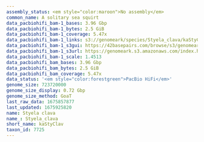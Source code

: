 ```yaml
---
assembly_status: <em style="color:maroon">No assembly</em>
common_name: A solitary sea squirt
data_pacbiohifi_bam-1_bases: 3.96 Gbp
data_pacbiohifi_bam-1_bytes: 2.5 GiB
data_pacbiohifi_bam-1_coverage: 5.47x
data_pacbiohifi_bam-1_links: s3://genomeark/species/Styela_clava/kaStyClav1/genomic_data/pacbio_hifi/<br>
data_pacbiohifi_bam-1_s3gui: https://42basepairs.com/browse/s3/genomeark/species/Styela_clava/kaStyClav1/genomic_data/pacbio_hifi/
data_pacbiohifi_bam-1_s3url: https://genomeark.s3.amazonaws.com/index.html?prefix=species/Styela_clava/kaStyClav1/genomic_data/pacbio_hifi/
data_pacbiohifi_bam-1_scale: 1.4513
data_pacbiohifi_bam_bases: 3.96 Gbp
data_pacbiohifi_bam_bytes: 2.5 GiB
data_pacbiohifi_bam_coverage: 5.47x
data_status: '<em style="color:forestgreen">PacBio HiFi</em>'
genome_size: 723720000
genome_size_display: 0.72 Gbp
genome_size_method: GoaT
last_raw_data: 1675857877
last_updated: 1675925820
name: Styela clava
name_: Styela_clava
short_name: kaStyClav
taxon_id: 7725
---
```

